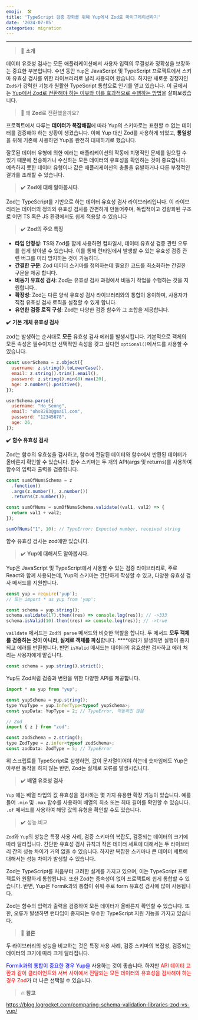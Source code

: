 ```yaml
---
emoji:  🛠️
title: 'TypeScript 검증 강화를 위해 Yup에서 Zod로 마이그레이션하기'
date: '2024-07-05'
categories: migration
---
```



---

>  🙌 **소개**
> 

데이터 유효성 검사는 모든 애플리케이션에서 사용자 입력의 무결성과 정확성을 보장하는 중요한 부분입니다. 수년 동안 `Yup`은 JavaScript 및 TypeScript 프로젝트에서 스키마 유효성 검사를 위한 라이브러리로 널리 사용되어 왔습니다. 하지만 새로운 경쟁자인 `Zod`s가 강력한 기능과 원활한 TypeScript 통합으로 인기를 얻고 있습니다. 이 글에서는 <u>Yup에서 Zod로 전환해야 하는 이유와 이를 효과적으로 수행하는 방법</u>을 살펴보겠습니다.

> 🤔 왜 **Zod**로 전환했을까요?
> 

프로젝트에서 다루는 **데이터가 복잡해짐**에 따라 Yup의 스키마로는 표현할 수 없는 데이터를 검증해야 하는 상황이 생겼습니다. 이에 Yup 대신 Zod를 사용하게 되었고, **통일성**을 위해 기존에 사용하던 Yup을 완전히 대체하기로 했습니다.

잘못된 데이터 유형에 의한 에러는 애플리케이션의 작동에 치명적인 문제를 일으킬 수 있기 때문에 전송하거나 수신하는 모든 데이터의 유효성을 확인하는 것이 중요합니다. 예측하지 못한 데이터 유형이나 값은 애플리케이션의 충돌을 유발하거나 다른 부정적인 결과를 초래할 수 있습니다.

> ✔️ **Zod에 대해 알아봅시다.**
> 

Zod는 TypeScript를 기반으로 하는 데이터 유효성 검사 라이브러리입니다. 이 라이브러리는 데이터의 정의와 유효성 검사를 간편하게 만들어주며, 독립적이고 경량화된 구조로 어떤  TS 혹은 JS 환경에서도 쉽게 적용할 수 있습니다

> ✔️ **Zod의 주요 특징**
> 
- **타입 안정성**:  TS와 Zod를 함께 사용하면 컴파일시, 데이터 유효성 검증 관련 오류를 쉽게 찾아낼 수 있습니다. 이를 통해 런타임에서 발생할 수 있는 유효성 검증 관련 버그를 미리 방지하는 것이 가능하다.
- **간결한 구문**: Zod 데이터 스키마를 정의하는데 필요한 코드를 최소화하는 간결한 구문을 제공 합니다.
- **비동기 유효성 검사**: Zod는 유효성 검사 과정에서 비동기 작업을 수행하는 것을 지원합니다..
- **확장성**: Zod는 다른 양식 유효성 검사 라이브러리와의 통합이 용이하며, 사용자가 직접 유효성 검사 로직을 설정할 수 있게 합니다.
- **유연한 검증 로직 구성**: Zod는 다양한 검증 함수와 그 조합을 제공합니다.

 ✔️ **기본 개체 유효성 검사**

zod는 발생하는 순서대로 **모든** 유효성 검사 에러를 발생시킵니다. 기본적으로 객체의 모든 속성은 필수이지만 선택적인 속성을 갖고 싶다면 `optional()`메서드를 사용할 수 있습니다.

```jsx
const userSchema = z.object({
  username: z.string().toLowerCase(),
  email: z.string().trim().email(),
  password: z.string().min(8).max(20),
  age: z.number().positive(),
});

userSchema.parse({
  username: "Ho_Seong",
  email: "ohs8283@gmail.com",
  password: "12345678",
  age: 26,
});
```

✔️ **함수 유효성 검사**

Zod는 함수의 유효성을 검사하고, 함수에 전달된 데이터와 함수에서 반환된 데이터가 올바른지 확인할 수 있습니다.  함수 스키마는 두 개의 API(args 및 returns)를 사용하여 함수의 입력과 출력을 검증합니다.

```jsx
const sumOfNumsSchema = z
  .function()
  .args(z.number(), z.number())
  .returns(z.number());

const sumOfNums = sumOfNumsSchema.validate((val1, val2) => {
  return val1 + val2;
});

sumOfNums("1", 10); // TypeError: Expected number, received string
```

함수 유효성 검사는 zod에만 있습니다.

> ✔️ **Yup에 대해서도 알아봅시다.**
> 

Yup은 JavaScript 및 TypeScript에서 사용할 수 있는 검증 라이브러리로, 주로 React와 함께 사용되는데, Yup의 스키마는 간단하게 작성할 수 있고, 다양한 유효성 검사 메서드를 지원합니다.

```jsx
const yup = require('yup');
// 또는 import * as yup from 'yup';

const schema = yup.string();
schema.validate(17).then((res) => console.log(res)); // ->333
schema.isValid(10).then((res) => console.log(res)); // ->true
```

`vaildate` 메서드는 `Zod의 parse` 메서드와 비슷한 역할을 합니다. 두 메서드 **모두 객체를 검증하는 것이 아니라, 실제로 객체를 파싱**합니다. ****에러가 발생하면 실행이 중지되고 에러를 반환합니다. 반면 `isValid` 메서드는 데이터의 유효성만 검사하고 에러 처리는 사용자에게 맡깁니다.

```jsx
const schema = yup.string().strict();
```

Yup도 Zod처럼 검증과 변환을 위한 다양한 API를 제공합니다.

```jsx
import * as yup from "yup";

const yupSchema = yup.string();
type YupType = yup.InferType<typeof yupSchema>;
const yupData: YupType = 2; // TypeError, 작동하진 않음

// Zod
import { z } from "zod";

const zodSchema = z.string();
type ZodType = z.infer<typeof zodSchema>;
const zodData: ZodType = 5; // TypeError
```

위 스크립트를 TypeScript로 실행하면, 값이 문자열이어야 하는데 숫자임에도 Yup은 아무런 동작을 하지 않는 반면, Zod는 실제로 오류를 발생시킵니다.

> ✔️ **배열 유효성 검사**
> 

 `Yup` 에는 배열 타입의 값 유효성을 검사하는 몇 가지 유용한 확장 기능이 있습니다. 예를 들어 `.min` 및 `.max` 함수를 사용하여 배열의 최소 또는 최대 길이를 확인할 수 있습니다. `.of` 메서드를 사용하여 해당 값의 유형을 확인할 수도 있습니다. 

> ✔️ 성능 비교
> 

`Zod`와 `Yup`의 성능은 특정 사용 사례, 검증 스키마의 복잡도, 검증되는 데이터의 크기에 따라 달라집니다. 간단한 유효성 검사 규칙과 작은 데이터 세트에 대해서는 두 라이브러리 간의 성능 차이가 거의 없을 수 있습니다. 하지만 복잡한 스키마나 큰 데이터 세트에 대해서는 성능 차이가 발생할 수 있습니다.

Zod는 TypeScript를 처음부터 고려한 설계를 가지고 있으며, 이는 TypeScript 프로젝트와 원활하게 통합됩니다. 또한 Zod는 종속성이 없어 프로젝트에 쉽게 통합할 수 있습니다. 반면, Yup은 Formik과의 통합이 쉬워 주로 form 유효성 검사에 많이 사용됩니다.

Zod는 함수의 입력과 출력을 검증하여 모든 데이터가 올바른지 확인할 수 있습니다. 또한, 오류가 발생하면 런타임이 중지되는 우수한 TypeScript 지원 기능을 가지고 있습니다.

> 🔆 **결론**
> 

두 라이브러리의 성능을 비교하는 것은 특정 사용 사례, 검증 스키마의 복잡성, 검증되는 데이터의 크기에 따라 크게 달라집니다.

<span style="color:blue">Formik과의 통합이 중요한 경우 Yup을</span> 사용하는 것이 좋습니다. 하지만 <span style="color:red">API 데이터 교환과 같이 클라이언트와 서버 사이에서 전달되는 모든 데이터의 유효성을 검사해야 하는 경우 Zod</span>가 더 나은 선택일 수 있습니다.

> 🔥 **참고**
> 

https://blog.logrocket.com/comparing-schema-validation-libraries-zod-vs-yup/